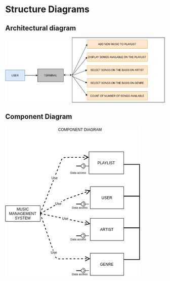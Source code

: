 # Structure Diagrams

## Architectural diagram

![alt text](https://github.com/smritipillai/MiniProject/blob/main/2_Architecture/structure_Diagrams/Architectural_diagram.png)


## Component Diagram

![alt text](https://github.com/smritipillai/MiniProject/blob/main/2_Architecture/structure_Diagrams/Component_diagram.png)
